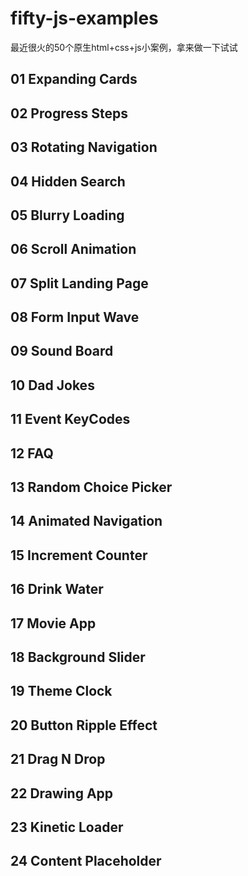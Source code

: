# fifty-js-examples
最近很火的50个原生html+css+js小案例，拿来做一下试试
## 01 Expanding Cards
## 02 Progress Steps
## 03 Rotating Navigation
## 04 Hidden Search
## 05 Blurry Loading
## 06 Scroll Animation
## 07 Split Landing Page
## 08 Form Input Wave
## 09 Sound Board
## 10 Dad Jokes
## 11 Event KeyCodes
## 12 FAQ
## 13 Random Choice Picker
## 14 Animated Navigation
## 15 Increment Counter
## 16 Drink Water
## 17 Movie App
## 18 Background Slider
## 19 Theme Clock
## 20 Button Ripple Effect
## 21 Drag N Drop
## 22 Drawing App
## 23 Kinetic Loader
## 24 Content Placeholder
